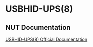 # USBHID-UPS(8)

## NUT Documentation

[USBHID-UPS(8) Official Documentation](https://networkupstools.org/docs/man/usbhid-ups.html)